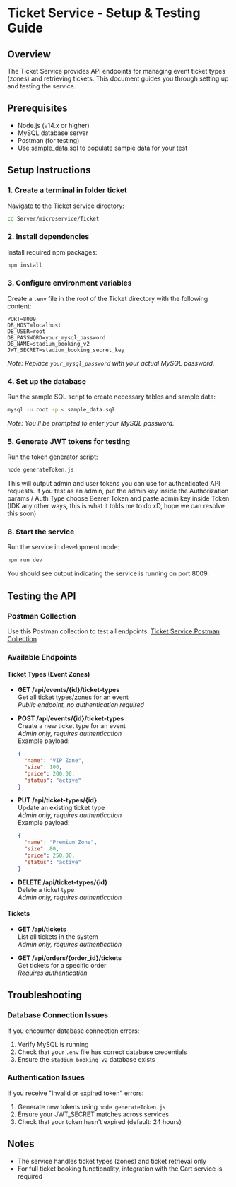# Ticket Service - Setup & Testing Guide

## Overview
The Ticket Service provides API endpoints for managing event ticket types (zones) and retrieving tickets. This document guides you through setting up and testing the service.

## Prerequisites
- Node.js (v14.x or higher)
- MySQL database server
- Postman (for testing)
- Use sample_data.sql to populate sample data for your test 

## Setup Instructions

### 1. Create a terminal in folder ticket
Navigate to the Ticket service directory:
```bash
cd Server/microservice/Ticket
```

### 2. Install dependencies
Install required npm packages:
```bash
npm install
```

### 3. Configure environment variables
Create a `.env` file in the root of the Ticket directory with the following content:
```
PORT=8009
DB_HOST=localhost
DB_USER=root
DB_PASSWORD=your_mysql_password
DB_NAME=stadium_booking_v2
JWT_SECRET=stadium_booking_secret_key
```
*Note: Replace `your_mysql_password` with your actual MySQL password.*

### 4. Set up the database
Run the sample SQL script to create necessary tables and sample data:
```bash
mysql -u root -p < sample_data.sql
```
*Note: You'll be prompted to enter your MySQL password.*

### 5. Generate JWT tokens for testing
Run the token generator script:
```bash
node generateToken.js
```
This will output admin and user tokens you can use for authenticated API requests.
If you test as an admin, put the admin key inside the Authorization params / Auth Type choose Bearer Token and paste admin key inside Token 
(IDK any other ways, this is what it tolds me to do xD, hope we can resolve this soon)

### 6. Start the service
Run the service in development mode:
```bash
npm run dev
```
You should see output indicating the service is running on port 8009.

## Testing the API

### Postman Collection
Use this Postman collection to test all endpoints:
[Ticket Service Postman Collection](https://www.postman.co/workspace/My-Workspace~9ce5a3d2-baed-44b2-82ff-dd89df05b47c/collection/39948075-75ac9d45-2097-4bc6-9914-7e6f2ea5514d?action=share&creator=39948075&active-environment=39948075-d7b042dd-42bd-4aa3-9a34-d217351d510e)

### Available Endpoints

#### Ticket Types (Event Zones)
- **GET /api/events/{id}/ticket-types**  
  Get all ticket types/zones for an event  
  *Public endpoint, no authentication required*

- **POST /api/events/{id}/ticket-types**  
  Create a new ticket type for an event  
  *Admin only, requires authentication*  
  Example payload:
  ```json
  {
    "name": "VIP Zone",
    "size": 100,
    "price": 200.00,
    "status": "active"
  }
  ```

- **PUT /api/ticket-types/{id}**  
  Update an existing ticket type  
  *Admin only, requires authentication*  
  Example payload:
  ```json
  {
    "name": "Premium Zone",
    "size": 80,
    "price": 250.00,
    "status": "active"
  }
  ```

- **DELETE /api/ticket-types/{id}**  
  Delete a ticket type  
  *Admin only, requires authentication*

#### Tickets
- **GET /api/tickets**  
  List all tickets in the system  
  *Admin only, requires authentication*

- **GET /api/orders/{order_id}/tickets**  
  Get tickets for a specific order  
  *Requires authentication*

## Troubleshooting

### Database Connection Issues
If you encounter database connection errors:
1. Verify MySQL is running
2. Check that your `.env` file has correct database credentials
3. Ensure the `stadium_booking_v2` database exists

### Authentication Issues
If you receive "Invalid or expired token" errors:
1. Generate new tokens using `node generateToken.js`
2. Ensure your JWT_SECRET matches across services
3. Check that your token hasn't expired (default: 24 hours)

## Notes
- The service handles ticket types (zones) and ticket retrieval only
- For full ticket booking functionality, integration with the Cart service is required
